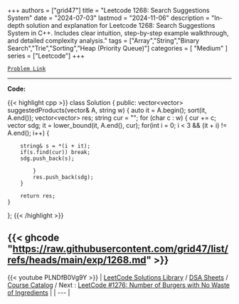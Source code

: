 
+++
authors = ["grid47"]
title = "Leetcode 1268: Search Suggestions System"
date = "2024-07-03"
lastmod = "2024-11-06"
description = "In-depth solution and explanation for Leetcode 1268: Search Suggestions System in C++. Includes clear intuition, step-by-step example walkthrough, and detailed complexity analysis."
tags = ["Array","String","Binary Search","Trie","Sorting","Heap (Priority Queue)"]
categories = [
    "Medium"
]
series = ["Leetcode"]
+++



[`Problem Link`](https://leetcode.com/problems/search-suggestions-system/description/)

---
**Code:**

{{< highlight cpp >}}
class Solution {
public:
    vector<vector<string>> suggestedProducts(vector<string>& A, string w) {
        auto it = A.begin();
        sort(it, A.end());
        vector<vector<string>> res;
        string cur = "";
        for (char c : w) {
            cur += c;
            vector<string> sdg;
            it = lower_bound(it, A.end(), cur);
for(int i = 0; i < 3 && (it + i) != A.end(); i++) {
                
        string& s = *(i + it);
        if(s.find(cur)) break;
        sdg.push_back(s);
                
            }
            res.push_back(sdg);
        }
        
        return res;
    }
};
{{< /highlight >}}

{{< ghcode "https://raw.githubusercontent.com/grid47/list/refs/heads/main/exp/1268.md" >}}
---
{{< youtube PLNDfB0Vg9Y >}}
| [LeetCode Solutions Library](https://grid47.xyz/leetcode/) / [DSA Sheets](https://grid47.xyz/sheets/) / [Course Catalog](https://grid47.xyz/courses/) / Next : [LeetCode #1276: Number of Burgers with No Waste of Ingredients](https://grid47.xyz/posts/leetcode-1276-number-of-burgers-with-no-waste-of-ingredients-solution/) |
| --- |
